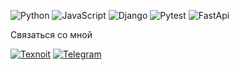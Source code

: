 ![Python](https://img.shields.io/badge/-Python-f79a34?&logo=Python)
![JavaScript](https://img.shields.io/badge/-JavaScript-f79a34?&logo=JavaScript)
![Django](https://img.shields.io/badge/-Django-f79a34?&logo=Django)
![Pytest](https://img.shields.io/badge/-Pytest-f79a34?&logo=Pytest)
![FastApi](https://img.shields.io/badge/-FastApi-f79a34?&logo=FastApi)

Связаться со мной

[![Texnoit](https://img.shields.io/badge/-TexnoIT-f79a34??style=plastic&logo=site)](https://www.texnoit.com)
[![Telegram](https://img.shields.io/badge/-Telegram-f79a34??style=plastic&logo=telegram)](https://t.me/texnoit_com)
